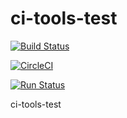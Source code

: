 # ci-tools-test

[![Build Status](https://travis-ci.org/amazingguni/ci-tools-test.svg?branch=master)](https://travis-ci.org/amazingguni/ci-tools-test)

[![CircleCI](https://circleci.com/gh/amazingguni/ci-tools-test.svg?style=svg)](https://circleci.com/gh/amazingguni/ci-tools-test)  

[![Run Status](https://api.shippable.com/projects/5a2f3399cf141c0700be7994/badge?branch=master)](https://app.shippable.com/github/amazingguni/ci-tools-test)

ci-tools-test

